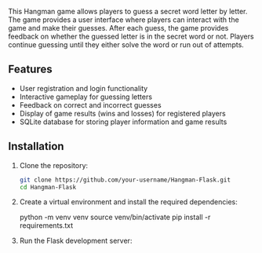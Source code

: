 This Hangman game allows players to guess a secret word letter by letter. 
The game provides a user interface where players can interact with the game and make their guesses. 
After each guess, the game provides feedback on whether the guessed letter is in the secret word or not. 
Players continue guessing until they either solve the word or run out of attempts.

## Features

- User registration and login functionality
- Interactive gameplay for guessing letters
- Feedback on correct and incorrect guesses
- Display of game results (wins and losses) for registered players
- SQLite database for storing player information and game results


## Installation

1. Clone the repository:

   ```bash
   git clone https://github.com/your-username/Hangman-Flask.git
   cd Hangman-Flask
2. Create a virtual environment and install the required dependencies:
   
   python -m venv venv
   source venv/bin/activate
   pip install -r requirements.txt
   
3. Run the Flask development server:
   ~~~flask run~~~

